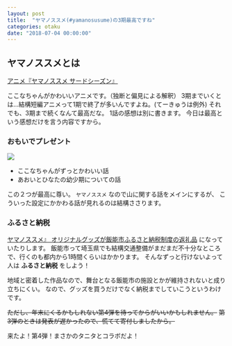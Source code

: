 ```yaml
---
layout: post
title:  "ヤマノススメ(#yamanosusume)の3期最高ですね"
categories: otaku
date: "2018-07-04 00:00:00"
---
```


## ヤマノススメとは

[アニメ『ヤマノススメ サードシーズン』](http://www.yamanosusume.com/)

ここなちゃんがかわいいアニメです。（独断と偏見による解釈）
3期までいくとは...結構短編アニメって1期で終了が多いんですよね。(てーきゅうは例外)
それでも、3期まで続くなんて最高だな。
1話の感想は別に書きます。
今日は最高という感想だけを言う内容ですから。

### おもいでプレゼント

<div class="amazon">
<a href="https://www.amazon.co.jp/%E3%83%A4%E3%83%9E%E3%83%8E%E3%82%B9%E3%82%B9%E3%83%A1-%E3%81%8A%E3%82%82%E3%81%84%E3%81%A7%E3%83%97%E3%83%AC%E3%82%BC%E3%83%B3%E3%83%88-Blu-ray-%E4%BA%95%E5%8F%A3%E8%A3%95%E9%A6%99/dp/B077C33J8W/ref=as_li_ss_il?ie=UTF8&linkCode=li3&tag=infirmaria112-22&linkId=dfafd743ef87f01887cba5aa115a65ef" target="_blank"><img border="0" src="//ws-fe.amazon-adsystem.com/widgets/q?_encoding=UTF8&ASIN=B077C33J8W&Format=_SL250_&ID=AsinImage&MarketPlace=JP&ServiceVersion=20070822&WS=1&tag=infirmaria112-22" ></a><img src="https://ir-jp.amazon-adsystem.com/e/ir?t=infirmaria112-22&l=li3&o=9&a=B077C33J8W" width="1" height="1" border="0" alt="" style="border:none !important; margin:0px !important;" />
</div>

- ここなちゃんがずっとかわいい話
- あおいとひなたの幼少期についての話

この２つが最高に尊い。
`ヤマノススメ` なので山に関する話をメインにするが、
こういった設定にかかわる話が見れるのは結構ささります。

### ふるさと納税

[ヤマノススメ』 オリジナルグッズが飯能市ふるさと納税制度の返礼品](http://yamanosusume.com/news/#20171116) になっていたりします。
飯能市って埼玉県でも結構交通整備がまだまだ不十分なところで、行くのも都内から1時間くらいはかかります。
そんなずっと行けないよって人は **ふるさと納税** をしよう！

地域と密着した作品なので、舞台となる飯能市の施設とかが維持されないと成り立ちにくい。
なので、グッズを買うだけでなく納税までしていこうというわけです。

~~ただし、年末にくるかもしれない第4弾を待ってからがいいかもしれません。~~
~~第3弾のときは発表が遅かったので、慌てて寄付しましたから。~~

来たよ！第4弾！まさかのタニタとコラボだよ！
